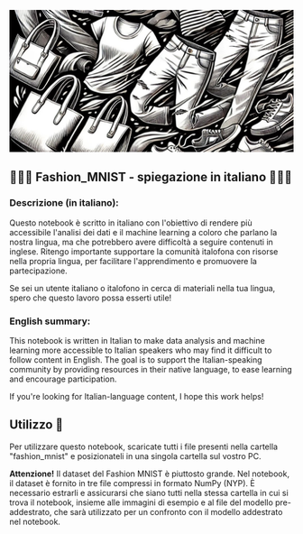 ![Fashion_MNIST](Fashion_MNIST_1.jpg)

## 💚🤍🩷  Fashion_MNIST - spiegazione in italiano 💚🤍🩷
### Descrizione (in italiano):
Questo notebook è scritto in italiano con l'obiettivo di rendere più accessibile l'analisi dei dati e il machine learning a coloro che parlano la nostra lingua, ma che potrebbero avere difficoltà a seguire contenuti in inglese. Ritengo importante supportare la comunità italofona con risorse nella propria lingua, per facilitare l'apprendimento e promuovere la partecipazione.

Se sei un utente italiano o italofono in cerca di materiali nella tua lingua, spero che questo lavoro possa esserti utile!

### English summary:
This notebook is written in Italian to make data analysis and machine learning more accessible to Italian speakers who may find it difficult to follow content in English. The goal is to support the Italian-speaking community by providing resources in their native language, to ease learning and encourage participation.

If you're looking for Italian-language content, I hope this work helps!

## Utilizzo 🔧
Per utilizzare questo notebook, scaricate tutti i file presenti nella cartella "fashion_mnist" e posizionateli in una singola cartella sul vostro PC.

**Attenzione!** Il dataset del Fashion MNIST è piuttosto grande. Nel notebook, il dataset è fornito in tre file compressi in formato NumPy (NYP). È necessario estrarli e assicurarsi che siano tutti nella stessa cartella in cui si trova il notebook, insieme alle immagini di esempio e al file del modello pre-addestrato, che sarà utilizzato per un confronto con il modello addestrato nel notebook.
